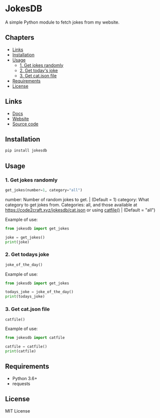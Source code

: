 # JokesDB

A simple Python module to fetch jokes from my website.

## Chapters
- [Links](#links)
- [Installation](#installation)
- [Usage](#usage)
  - [1. Get jokes randomly](#1-get-jokes-randomly)
  - [2. Get today's joke](#2-get-todays-joke)
  - [3. Get cat.json file](#3-get-catjson-file)
- [Requirements](#requirements)
- [License](#license)

## Links
- [Docs](https://code2craft.xyz/jokesdb/docs.html)
- [Website](https://code2craft.xyz)
- [Source code](https://github.com/gamercristi11/jokesdb)

## Installation

```sh
pip install jokesdb
```

## Usage

### 1. Get jokes randomly

```python
get_jokes(number=1, category="all")
```
number: Number of random jokes to get. | (Default = 1)
category: What category to get jokes from. Categories: all, and those available at https://code2craft.xyz/jokesdb/cat.json or using [catfile()](#3get-catjson-file) | (Default = "all")

Example of use:
```python
from jokesdb import get_jokes

joke = get_jokes()
print(joke)
```
### 2. Get todays joke

```python
joke_of_the_day()
```
Example of use:
```python
from jokesdb import get_jokes

todays_joke = joke_of_the_day()
print(todays_joke)
```

### 3. Get cat.json file
```python
catfile()
```

Example of use:
```python
from jokesdb import catfile

catfile = catfile()
print(catfile)
```

## Requirements

- Python 3.6+
- requests

## License
MIT License